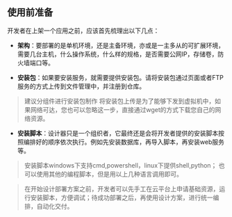 ## 使用前准备

开发者在上架一个应用之前，应该首先梳理出以下几点：

- **架构**：要部署的是单机环境，还是主备环境，亦或是一主多从的可扩展环境，需要几台主机，什么操作系统，什么样的规格，是否需要公网IP，存储卷，防火墙端口等。

- **安装包**：如果要安装服务，就需要提供安装包。请将安装包通过页面或者FTP服务的方式上传到文件管理中，并注册到仓库。

> 建议分组件进行安装包制作
> 将安装包上传是为了能够下发到虚拟机中，如果网络可达，您也可以忽略这一步，直接通过wget的方式下载您自己的网络资源。

- **安装脚本**：设计器只是一个组织者，它最终还是会将开发者提供的安装脚本按照编排好的顺序依次执行。例如先安装数据库，再导入脚本，再安装web服务等。

> 安装脚本windows下支持cmd,powershell，linux下提供shell,python；
> 也可以使用其他的编程脚本，但是用以上几种语言调用即可。

> 在开始设计部署方案之前，开发者可以先手工在云平台上申请基础资源，运行安装脚本，方便调试；待成功部署之后，再使用设计方案，进行统一编排，自动化交付。